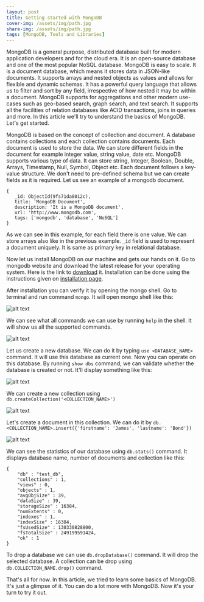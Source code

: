 ```yaml
---
layout: post
title: Getting started with MongoDB
cover-img: /assets/img/path.jpg
share-img: /assets/img/path.jpg
tags: [MongoDB, Tools and Libraries]
---
```


MongoDB is a general purpose, distributed database built for modern application developers and for the cloud era. It is an open-source database and one of the most popular NoSQL database. MongoDB is easy to scale. It is a document database, which means it stores data in JSON-like documents. It supports arrays and nested objects as values and allows for flexible and dynamic schemas. It has a powerful query language that allows us to filter and sort by any field, irrespective of how nested it may be within a document. MongoDB supports for aggregations and other modern use-cases such as geo-based search, graph search, and text search. It supports all the facilities of relation databases like ACID transactions, joins in queries and more. In this article we'll try to understand the basics of MongoDB. Let's get started.

MongoDB is based on the concept of collection and document. A database contains collections and each collection contains documents. Each document is used to store the data. We can store different fields in the document for example integer value, string value, date etc. MongoDB supports various type of data. It can store string, Integer, Boolean, Double, Arrays, Timestamp, Null, Symbol, Object etc. Each document follows a key-value structure. We don't need to pre-defined schema but we can create fields as it is required. Let us see an example of a mongodb document.

```
{
   _id: ObjectId(9fs71da8012c),
   title: 'MongoDB Document', 
   description: 'It is a MongoDB document',
   url: 'http://www.mongodb.com',
   tags: ['mongodb', 'database', 'NoSQL']
}
```

As we can see in this example, for each field there is one value. We can store arrays also like in the previous example. `_id` field is used to represent a document uniquely. It is same as primary key in relational database. 

Now let us install MongoDB on our machine and gets our hands on it. Go to mongodb website and download the latest release for your operating system. Here is the link to [download](https://www.mongodb.org/downloads) it. Installation can be done using the instructions given on [installation page](https://docs.mongodb.com/manual/installation/).

After installation you can verify it by opening the mongo shell. Go to terminal and run command `mongo`. It will open mongo shell like this:

![alt text](https://www.dropbox.com/s/4186s174wis5vdi/Screen%20Shot%202019-12-24%20at%206.36.21%20PM.png?dl=0)

We can see what all commands we can use by running `help` in the shell. It will show us all the supported commands.

![alt text](https://www.dropbox.com/s/43qs1ida0by11n8/Screen%20Shot%202019-12-24%20at%206.36.42%20PM.png?dl=0)

Let us create a new database. We can do it by typing `use <DATABASE_NAME>` command. It will use this database as current one. Now you can operate on this database. By running `show dbs` command, we can validate whether the database is created or not. It'll display something like this:

![alt text](https://www.dropbox.com/s/ebm3lcz59wzduvs/Screen%20Shot%202019-12-24%20at%206.36.57%20PM.png?dl=0)

We can create a new collection using `db.createCollection('<COLLECTION_NAME>')`

![alt text](https://www.dropbox.com/s/ym1x93iv9ma0gfp/Screen%20Shot%202019-12-24%20at%207.01.06%20PM.png?dl=0)

Let's create a document in this collection. We can do it by `db.<COLLECTION_NAME>.insert({'firstname': 'James', 'lastname': 'Bond'})`

![alt text](https://www.dropbox.com/s/22wjx8avhcphmah/Screen%20Shot%202019-12-24%20at%207.06.30%20PM.png?dl=0)

We can see the statistics of our database using `db.stats()` command. It displays database name, number of documents and collection like this:

```
{
	"db" : "test_db",
	"collections" : 1,
	"views" : 0,
	"objects" : 1,
	"avgObjSize" : 39,
	"dataSize" : 39,
	"storageSize" : 16384,
	"numExtents" : 0,
	"indexes" : 1,
	"indexSize" : 16384,
	"fsUsedSize" : 130330828800,
	"fsTotalSize" : 249199591424,
	"ok" : 1
}
```

To drop a database we can use `db.dropDatabase()` command. It will drop the selected database.
A collection can be drop using `db.COLLECTION_NAME.drop()` command. 

That's all for now. In this article, we tried to learn some basics of MongoDB. It's just a glimpse of it. You can do a lot more with MongoDB. Now it's your turn to try it out.

